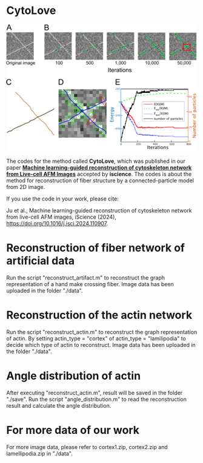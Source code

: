# CytoLove

![image text](https://github.com/kyotohamakko/CytoLove/blob/main/images/CytoLove.png "Flow of CytoLove")

The codes for the method called **CytoLove**, which was published in our paper [**Machine learning-guided reconstruction of cytoskeleton network from Live-cell AFM Images**](https://www.cell.com/iscience/fulltext/S2589-0042(24)02132-1) accepted by **iscience**. The codes is about the method for reconstruction of fiber structure by a connected-particle model from 2D image.

If you use the code in your work, please cite:

Ju et al., Machine learning-guided reconstruction of cytoskeleton network from live-cell AFM images, iScience (2024), https://doi.org/10.1016/j.isci.2024.110907.

# Reconstruction of fiber network of artificial data

Run the script "reconstruct_artifact.m" to reconstruct the graph representation of a hand make crossing fiber.
Image data has been uploaded in the folder "./data". 

# Reconstruction of the actin network

Run the script "reconstruct_actin.m" to reconstruct the graph representation of actin.
By setting actin_type = "cortex" of actin_type = "lamilipodia" to decide which type of actin to reconstruct.
Image data has been uploaded in the folder "./data". 

# Angle distribution of actin

After executing "reconstruct_actin.m", result will be saved in the folder "./save". Run the script "angle_distribution.m" to read the reconstruction result and calculate the angle distribution.

# For more data of our work

For more image data, please refer to cortex1.zip, cortex2.zip and lamellipodia.zip in "./data".
